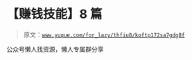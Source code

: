 # 【赚钱技能】8 篇

> 原文：[`www.yuque.com/for_lazy/thfiu8/koftp172sa7gdg8f`](https://www.yuque.com/for_lazy/thfiu8/koftp172sa7gdg8f)

公众号懒人找资源，懒人专属群分享